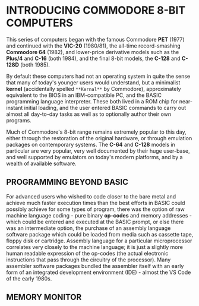 # INTRODUCING COMMODORE 8-BIT COMPUTERS

This series of computers began with the famous Commodore **PET** (1977) and continued with the **VIC-20** (1980/81), the all-time record-smashing **Commodore 64** (1982), and lower-price derivative models such as the **Plus/4** and **C-16** (both 1984), and the final 8-bit models, the **C-128** and **C-128D** (both 1985).

By default these computers had not an operating system in quite the sense that many of today's younger users would understand, but a minimalist **kernel** (accidentally spelled `**Kernal**` by Commodore), approximately equivalent to the BIOS in an IBM-compatible PC, and the BASIC programming language interpreter. These both lived in a ROM chip for near-instant initial loading, and the user entered BASIC commands to carry out almost all day-to-day tasks as well as to optionally author their own programs.

Much of Commodore's 8-bit range remains extremely popular to this day, either through the restoration of the original hardware, or through emulation packages on contemporary systems. The **C-64** and **C-128** models in particular are very popular, very well documented by their huge user-base, and well supported by emulators on today's modern platforms, and by a wealth of available software.

## PROGRAMMING BEYOND BASIC

For advanced users who wished to code closer to the bare metal and achieve much faster execution times than the best efforts in BASIC could possibly achieve for some types of program, there was the option of raw machine language coding - pure binary **op-codes** and memory addresses - which could be entered and executed at the BASIC prompt, or else there was an intermediate option, the purchase of an assembly language software package which could be loaded from media such as cassette tape, floppy disk or cartridge. Assembly language for a particular microprocessor correlates very closely to the machine language; it is just a slightly more human readable expression of the op-codes (the actual electronic instructions that pass through the circuitry of the processor). Many assembler software packages bundled the assembler itself with an early form of an integrated development environment (IDE) - almost the VS Code of the early 1980s.

## MEMORY MONITOR
